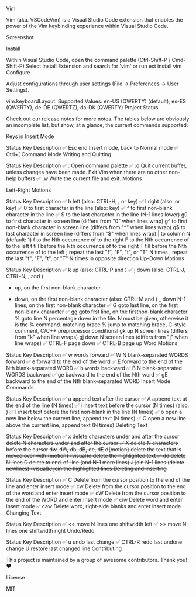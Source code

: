 Vim

Vim (aka. VSCodeVim) is a Visual Studio Code extension that enables the power of the Vim keybinding experience within Visual Studio Code.

Screenshot

Install

Within Visual Studio Code, open the command palette (Ctrl-Shift-P / Cmd-Shift-P)
Select Install Extension and search for 'vim' or run ext install vim
Configure

Adjust configurations through user settings (File -> Preferences -> User Settings).

vim.keyboardLayout:
Supported Values: en-US (QWERTY) (default), es-ES (QWERTY), de-DE (QWERTZ), da-DK (QWERTY)
Project Status

Check out our release notes for more notes. The tables below are obviously an incomplete list, but show, at a glance, the current commands supported:

Keys in Insert Mode

Status	Key	Description
:white_check_mark:	Esc	end Insert mode, back to Normal mode
:white_check_mark:	Ctrl+[	Command Mode
Writing and Quitting

Status	Key	Description
:white_check_mark:	:	Open command palette
:white_check_mark:	:q	Quit current buffer, unless changes have been made. Exit Vim when there are no other non-help buffers
:white_check_mark:	:w	Write the current file and exit.
Motions

Left-Right Motions

Status	Key	Description
:white_check_mark:	h	left (also: CTRL-H, <BS>, or <Left> key)
:white_check_mark:	l	right (also: <Space> or <Right> key)
:white_check_mark:	0	to first character in the line (also: <Home> key)
:white_check_mark:	^	to first non-blank character in the line
:white_check_mark:	$	to the last character in the line (N-1 lines lower)
g0	to first character in screen line (differs from "0" when lines wrap)
g^	to first non-blank character in screen line (differs from "^" when lines wrap)
g$	to last character in screen line (differs from "$" when lines wrap)
|	to column N (default: 1)
f<char>	to the Nth occurrence of <char> to the right
F<char>	to the Nth occurrence of <char> to the left
t<char>	till before the Nth occurrence of <char> to the right
T<char>	till before the Nth occurrence of <char> to the left
;	repeat the last "f", "F", "t", or "T" N times
,	repeat the last "f", "F", "t", or "T" N times in opposite direction
Up-Down Motions

Status	Key	Description
:white_check_mark:	k	up (also: CTRL-P and <Up>)
:white_check_mark:	j	down (also: CTRL-J, CTRL-N, <NL>, and <Down>)
-	up, on the first non-blank character
+	down, on the first non-blank character (also: CTRL-M and <CR>)
_	down N-1 lines, on the first non-blank character
:white_check_mark:	G	goto last line, on the first non-blank character
:white_check_mark:	gg	goto frst line, on the firstnon-blank character
%	goto line N percentage down in the file. N must be given, otherwise it is the % command.
matching brace	%	jump to matching brace, C-style comment, C/C++ preprocessor conditional
gk	up N screen lines (differs from "k" when line wraps)
gj	down N screen lines (differs from "j" when line wraps)
:white_check_mark:	CTRL-F	page down
:white_check_mark:	CTRL-B	page up
Word Motions

Status	Key	Description
:white_check_mark:	w	words forward
:white_check_mark:	W	N blank-separated WORDS forward
:white_check_mark:	e	forward to the end of the word
:white_check_mark:	E	forward to the end of the Nth blank-separated WORD
:white_check_mark:	b	words backward
:white_check_mark:	B	N blank-separated WORDS backward
:white_check_mark:	ge	backward to the end of the Nth word
:white_check_mark:	gE	backward to the end of the Nth blank-separated WORD
Insert Mode Commands

Status	Key	Description
:white_check_mark:	a	append text after the cursor
:white_check_mark:	A	append text at the end of the line (N times)
:white_check_mark:	i	insert text before the cursor (N times) (also: <Insert>)
:white_check_mark:	I	insert text before the first non-blank in the line (N times)
:white_check_mark:	o	open a new line below the current line, append text (N times)
:white_check_mark:	O	open a new line above the current line, append text (N times)
Deleting Text

Status	Key	Description
:white_check_mark:	x	delete characters under and after the cursor
<Del>	delete N characters under and after the cursor
:white_check_mark:	X	delete N characters before the cursor
dw, dW, db, dB, de, dE	d{motion}	delete the text that is moved over with {motion}
{visual}d	delete the highlighted text
:white_check_mark:	dd	delete N lines
D	delete to end-of-line (and N-1 more lines)
J	join N-1 lines (delete newlines)
{visual}J	join the highlighted lines
Deleting and Inserting

Status	Key	Description
:white_check_mark:	C	Delete from the cursor position to the end of the line and enter insert mode
:white_check_mark:	cw	Delete from the cursor position to the end of the word and enter insert mode
:white_check_mark:	cW	Delete from the cursor position to the end of the WORD and enter insert mode
:white_check_mark:	ciw	Delete word and enter insert mode
:white_check_mark:	caw	Delete word, right-side blanks and enter insert mode
Changing Text

Status	Key	Description
:white_check_mark:	<<	move N lines one shiftwidth left
:white_check_mark:	>>	move N lines one shiftwidth right
Undo/Redo

Status	Key	Description
:white_check_mark:	u	undo last change
:white_check_mark:	CTRL-R	redo last undone change
U	restore last changed line
Contributing

This project is maintained by a group of awesome contributors. Thank you! :heart:

License

MIT